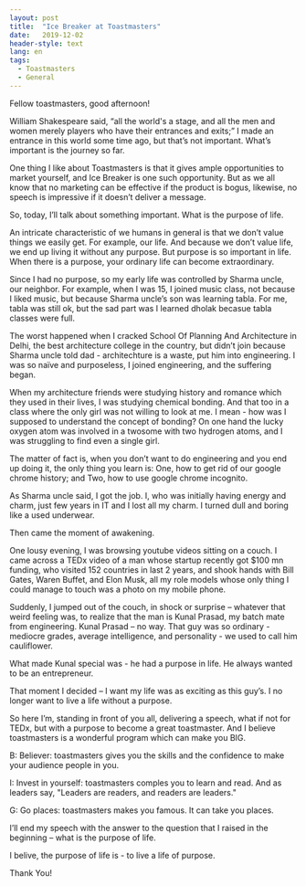 ```yaml
---
layout: post
title:  "Ice Breaker at Toastmasters"
date:   2019-12-02
header-style: text
lang: en
tags:
  - Toastmasters
  - General
---
```

Fellow toastmasters, good afternoon!

William Shakespeare said, “all the world's a stage, and all the men and women merely players who have their entrances and exits;” I made an entrance in this world some time ago, but that’s not important. What’s important is the journey so far.

One thing I like about Toastmasters is that it gives ample opportunities to market yourself, and Ice Breaker is one such opportunity. But as we all know that no marketing can be effective if the product is bogus, likewise, no speech is impressive if it doesn’t deliver a message. 

So, today, I’ll talk about something important. What is the purpose of life.

An intricate characteristic of we humans in general is that we don’t value things we easily get. For example, our life. And because we don’t value life, we end up living it without any purpose. But purpose is so important in life. When there is a purpose, your ordinary life can become extraordinary. 

Since I had no purpose, so my early life was controlled by Sharma uncle, our neighbor. For example, when I was 15, I joined music class, not because I liked music, but because Sharma uncle’s son was learning tabla. For me, tabla was still ok, but the sad part was I learned dholak becasue tabla classes were full.

The worst happened when I cracked School Of Planning And Architecture in Delhi, the best architecture college in the country, but didn’t join because Sharma uncle told dad - architechture is a waste, put him into engineering. I was so naïve and purposeless, I joined engineering, and the suffering began.

When my architecture friends were studying history and romance which they used in their lives, I was studying chemical bonding. And that too in a class where the only girl was not willing to look at me. I mean - how was I supposed to understand the concept of bonding? On one hand the lucky oxygen atom was involved in a twosome with two hydrogen atoms, and I was struggling to find even a single girl. 

The matter of fact is, when you don’t want to do engineering and you end up doing it, the only thing you learn is: One, how to get rid of our google chrome history; and Two, how to use google chrome incognito.

As Sharma uncle said, I got the job. I, who was initially having energy and charm, just few years in IT and I lost all my charm. I turned dull and boring like a used underwear.

Then came the moment of awakening. 

One lousy evening, I was browsing youtube videos sitting on a couch. I came across a TEDx video of a man whose startup recently got $100 mn funding, who visited 152 countries in last 2 years, and shook hands with Bill Gates, Waren Buffet, and Elon Musk, all my role models whose only thing I could manage to touch was a photo on my mobile phone. 

Suddenly, I jumped out of the couch, in shock or surprise – whatever that weird feeling was, to realize that the man is Kunal Prasad, my batch mate from engineering. Kunal Prasad – no way. That guy was so ordinary - mediocre grades, average intelligence, and personality - we used to call him cauliflower. 

What made Kunal special was - he had a purpose in life. He always wanted to be an entrepreneur.

That moment I decided – I want my life was as exciting as this guy’s. I no longer want to live a life without a purpose.

So here I’m, standing in front of you all, delivering a speech, what if not for TEDx, but with a purpose to become a great toastmaster. And I believe toastmasters is a wonderful program which can make you BIG. 

B: Believer: toastmasters gives you the skills and the confidence to make your audience people in you.

I: Invest in yourself: toastmasters comples you to learn and read. And as leaders say, "Leaders are readers, and readers are leaders."

G: Go places: toastmasters makes you famous. It can take you places.

I’ll end my speech with the answer to the question that I raised in the beginning – what is the purpose of life. 

I belive, the purpose of life is - to live a life of purpose.

Thank You!
